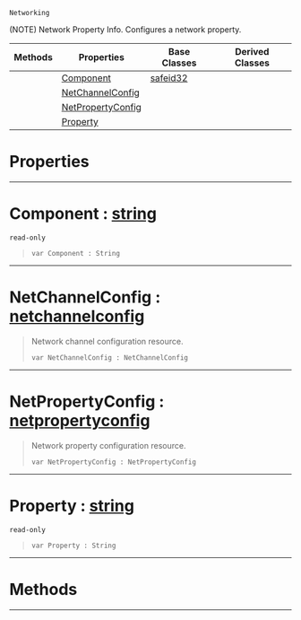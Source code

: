  `Networking`

(NOTE) Network Property Info. Configures a network property.

|Methods|Properties|Base Classes|Derived Classes|
|---|---|---|---|
| |[ Component](netpropertyinfo.md#component-zilch-engine-do)|[safeid32](safeid32.md)| |
| |[ NetChannelConfig](netpropertyinfo.md#netchannelconfig-zilch-en)| | |
| |[ NetPropertyConfig](netpropertyinfo.md#netpropertyconfig-zilch-e)| | |
| |[ Property](netpropertyinfo.md#property-zilch-engine-doc)| | |


 #  Properties


---  
 #  Component : [string](../nada_base_types/string.md)

 `read-only`

> 
> ```TS:Nada
> var Component : String


---  
 #  NetChannelConfig : [netchannelconfig](netchannelconfig.md)

> Network channel configuration resource.
> ```TS:Nada
> var NetChannelConfig : NetChannelConfig


---  
 #  NetPropertyConfig : [netpropertyconfig](netpropertyconfig.md)

> Network property configuration resource.
> ```TS:Nada
> var NetPropertyConfig : NetPropertyConfig


---  
 #  Property : [string](../nada_base_types/string.md)

 `read-only`

> 
> ```TS:Nada
> var Property : String


---  
 #  Methods


---  
 

 